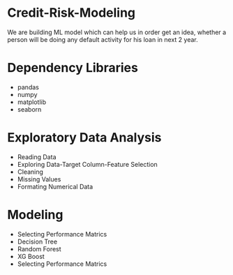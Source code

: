 # Credit-Risk-Modeling
We are building ML model which can help us in order get an idea, whether a person will be doing any default activity for his loan in next 2 year.

# Dependency Libraries
- pandas
- numpy
- matplotlib
- seaborn

# Exploratory Data Analysis
- Reading Data
- Exploring Data-Target Column-Feature Selection
- Cleaning
- Missing Values
- Formating Numerical Data

# Modeling
- Selecting Performance Matrics
- Decision Tree
- Random Forest
- XG Boost
- Selecting Performance Matrics
